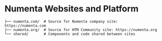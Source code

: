 # Numenta Websites and Platform

```shell
├── numenta.com/  # Source for Numenta company site: https://numenta.com
├── numenta.org/  # Source for HTM Community site: https://numenta.org 
└── shared/       # Components and code shared between sites
```
